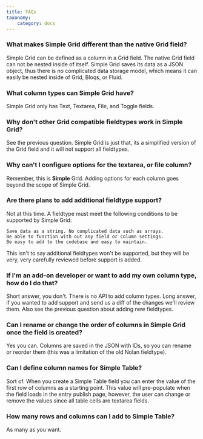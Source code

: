 ```yaml
---
title: FAQs
taxonomy:
    category: docs
---
```


### What makes Simple Grid different than the native Grid field?
Simple Grid can be defined as a column in a Grid field. The native Grid field can not be nested inside of itself. Simple Grid saves its data
as a JSON object, thus there is no complicated data storage model, which means it can easily be nested inside of Grid, Bloqs, or Fluid.

### What column types can Simple Grid have?
Simple Grid only has Text, Textarea, File, and Toggle fields.

### Why don't other Grid compatible fieldtypes work in Simple Grid?
See the previous question. Simple Grid is just that, its a simplified version of the Grid field and it will not support all fieldtypes.

### Why can't I configure options for the textarea, or file column?
Remember, this is **Simple** Grid. Adding options for each column goes beyond the scope of Simple Grid.

### Are there plans to add additional fieldtype support?
Not at this time. A fieldtype must meet the following conditions to be supported by Simple Grid:

    Save data as a string. No complicated data such as arrays.
    Be able to function with out any field or column settings.
    Be easy to add to the codebase and easy to maintain.

This isn't to say additional fieldtypes won't be supported, but they will be very, very carefully reviewed before support is added.

### If I'm an add-on developer or want to add my own column type, how do I do that?
Short answer, you don't. There is no API to add column types. Long answer, if you wanted to add support and send us a diff of the changes we'll review them. Also see the previous question about adding new fieldtypes.

### Can I rename or change the order of columns in Simple Grid once the field is created?
Yes you can. Columns are saved in the JSON with IDs, so you can rename or reorder them (this was a limitation of the old Nolan fieldtype).

### Can I define column names for Simple Table?
Sort of. When you create a Simple Table field you can enter the value of the first row of columns as a starting point.
This value will pre-populate when the field loads in the entry publish page, however, the user can change or remove the
values since all table cells are textarea fields.

### How many rows and columns can I add to Simple Table?
As many as you want.